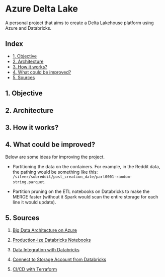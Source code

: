 # Azure Delta Lake

A personal project that aims to create a Delta Lakehouse platform using Azure and Databricks.

## Index

- [1. Objective](#1-objective)
- [2. Architecture](#2-architecture)
- [3. How it works?](#3-how-it-works)
- [4. What could be improved?](#4-what-could-be-improved)
- [5. Sources](#5-sources)

## 1. Objective


## 2. Architecture


## 3. How it works?


## 4. What could be improved?
Below are some ideas for improving the project.
- Partitioning the data on the containers. For example, in the Reddit data, the pathing would be something like this: 
```/silver/subreddit/post_creation_date/part0001-random-string.parquet```.

- Partition pruning on the ETL notebooks on Databricks to make the MERGE faster (without it Spark would scan the entire storage for each line it would update).


## 5. Sources
1. [Big Data Architecture on Azure](https://learn.microsoft.com/en-us/azure/architecture/solution-ideas/articles/azure-databricks-modern-analytics-architecture)

2. [Production-ize Databricks Notebooks](https://www.databricks.com/blog/2022/06/25/software-engineering-best-practices-with-databricks-notebooks.html)

3. [Data Integration with Databricks](https://medium.com/creative-data/data-integration-with-azure-databricks-f9ab3bb07dc)

4. [Connect to Storage Account from Databricks](https://docs.databricks.com/storage/azure-storage.html#language-Account%C2%A0key)

5. [CI/CD with Terraform](https://quileswest.medium.com/deploying-terraform-infrastructure-with-ci-cd-pipeline-34d5bb51689d)